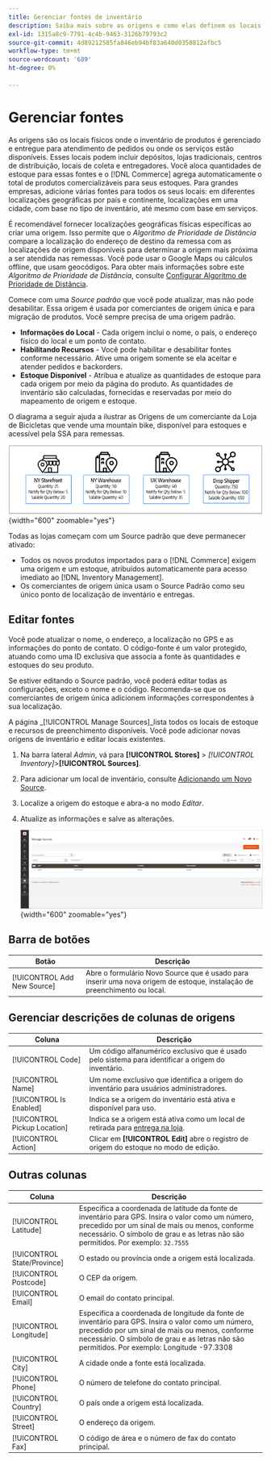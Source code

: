 ```yaml
---
title: Gerenciar fontes de inventário
description: Saiba mais sobre as origens e como elas definem os locais físicos onde o inventário de produtos é gerenciado e enviado para o atendimento de pedidos ou onde os serviços estão disponíveis.
exl-id: 1315a8c9-7791-4c4b-9463-3126b79793c2
source-git-commit: 4d89212585fa846eb94bf83a640d0358812afbc5
workflow-type: tm+mt
source-wordcount: '689'
ht-degree: 0%

---
```


# Gerenciar fontes

As origens são os locais físicos onde o inventário de produtos é gerenciado e entregue para atendimento de pedidos ou onde os serviços estão disponíveis. Esses locais podem incluir depósitos, lojas tradicionais, centros de distribuição, locais de coleta e entregadores. Você aloca quantidades de estoque para essas fontes e o [!DNL Commerce] agrega automaticamente o total de produtos comercializáveis para seus estoques. Para grandes empresas, adicione várias fontes para todos os seus locais: em diferentes localizações geográficas por país e continente, localizações em uma cidade, com base no tipo de inventário, até mesmo com base em serviços.

É recomendável fornecer localizações geográficas físicas específicas ao criar uma origem. Isso permite que o _Algoritmo de Prioridade de Distância_ compare a localização do endereço de destino da remessa com as localizações de origem disponíveis para determinar a origem mais próxima a ser atendida nas remessas. Você pode usar o Google Maps ou cálculos offline, que usam geocódigos. Para obter mais informações sobre este _Algoritmo de Prioridade de Distância_, consulte [Configurar Algoritmo de Prioridade de Distância](distance-priority-algorithm.md).

Comece com uma _Source padrão_ que você pode atualizar, mas não pode desabilitar. Essa origem é usada por comerciantes de origem única e para migração de produtos. Você sempre precisa de uma origem padrão.

- **Informações do Local** - Cada origem inclui o nome, o país, o endereço físico do local e um ponto de contato.
- **Habilitando Recursos** - Você pode habilitar e desabilitar fontes conforme necessário. Ative uma origem somente se ela aceitar e atender pedidos e backorders.
- **Estoque Disponível** - Atribua e atualize as quantidades de estoque para cada origem por meio da página do produto. As quantidades de inventário são calculadas, fornecidas e reservadas por meio do mapeamento de origem e estoque.

O diagrama a seguir ajuda a ilustrar as Origens de um comerciante da Loja de Bicicletas que vende uma mountain bike, disponível para estoques e acessível pela SSA para remessas.

![Exemplo de diagrama de fontes](assets/diagram-sources.png){width="600" zoomable="yes"}

Todas as lojas começam com um Source padrão que deve permanecer ativado:

- Todos os novos produtos importados para o [!DNL Commerce] exigem uma origem e um estoque, atribuídos automaticamente para acesso imediato ao [!DNL Inventory Management].
- Os comerciantes de origem única usam o Source Padrão como seu único ponto de localização de inventário e entregas.

## Editar fontes

Você pode atualizar o nome, o endereço, a localização no GPS e as informações do ponto de contato. O código-fonte é um valor protegido, atuando como uma ID exclusiva que associa a fonte às quantidades e estoques do seu produto.

Se estiver editando o Source padrão, você poderá editar todas as configurações, exceto o nome e o código. Recomenda-se que os comerciantes de origem única adicionem informações correspondentes à sua localização.

A página _[!UICONTROL Manage Sources]_lista todos os locais de estoque e recursos de preenchimento disponíveis. Você pode adicionar novas origens de inventário e editar locais existentes.

1. Na barra lateral _Admin_, vá para **[!UICONTROL Stores]** > _[!UICONTROL Inventory]_>**[!UICONTROL Sources]**.

1. Para adicionar um local de inventário, consulte [Adicionando um Novo Source](sources-add.md).

1. Localize a origem do estoque e abra-a no modo _Editar_.

1. Atualize as informações e salve as alterações.

   ![Gerenciar fontes](assets/inventory-sources.png){width="600" zoomable="yes"}

## Barra de botões

| Botão | Descrição |
|--|--|
| [!UICONTROL Add New Source] | Abre o formulário Novo Source que é usado para inserir uma nova origem de estoque, instalação de preenchimento ou local. |

## Gerenciar descrições de colunas de origens

| Coluna | Descrição |
|--|--|
| [!UICONTROL Code] | Um código alfanumérico exclusivo que é usado pelo sistema para identificar a origem do inventário. |
| [!UICONTROL Name] | Um nome exclusivo que identifica a origem do inventário para usuários administradores. |
| [!UICONTROL Is Enabled] | Indica se a origem do inventário está ativa e disponível para uso. |
| [!UICONTROL Pickup Location] | Indica se a origem está ativa como um local de retirada para [entrega na loja](../stores-purchase/shipping-in-store-delivery.md). |
| [!UICONTROL Action] | Clicar em **[!UICONTROL Edit]** abre o registro de origem do estoque no modo de edição. |

## Outras colunas

| Coluna | Descrição |
|--- |--- |
| [!UICONTROL Latitude] | Especifica a coordenada de latitude da fonte de inventário para GPS. Insira o valor como um número, precedido por um sinal de mais ou menos, conforme necessário. O símbolo de grau e as letras não são permitidos. Por exemplo: `32.7555` |
| [!UICONTROL State/Province] | O estado ou província onde a origem está localizada. |
| [!UICONTROL Postcode] | O CEP da origem. |
| [!UICONTROL Email] | O email do contato principal. |
| [!UICONTROL Longitude] | Especifica a coordenada de longitude da fonte de inventário para GPS. Insira o valor como um número, precedido por um sinal de mais ou menos, conforme necessário. O símbolo de grau e as letras não são permitidos. Por exemplo: Longitude -97.3308 |
| [!UICONTROL City] | A cidade onde a fonte está localizada. |
| [!UICONTROL Phone] | O número de telefone do contato principal. |
| [!UICONTROL Country] | O país onde a origem está localizada. |
| [!UICONTROL Street] | O endereço da origem. |
| [!UICONTROL Fax] | O código de área e o número de fax do contato principal. |
